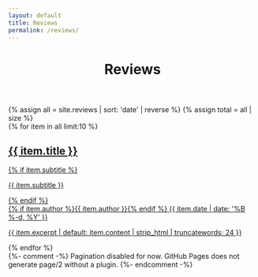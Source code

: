 ```yaml
---
layout: default
title: Reviews
permalink: /reviews/
---
```

<main id="site-main" class="site-main site-container">
  <header class="page-header">
    <div class="page-title-stack page-title-bg" data-title="Reviews">
      <h1 class="page-title">Reviews</h1>
    </div>
  </header>
  {% assign all = site.reviews | sort: 'date' | reverse %}
  {% assign total = all | size %}
  <div class="reviews-list">
    {% for item in all limit:10 %}
      <a class="review-row card-frame" href="{{ item.url | relative_url }}">
        <div class="review-row-inner">
          <h2 class="review-row-title">{{ item.title }}</h2>
          {% if item.subtitle %}<p class="review-row-sub">{{ item.subtitle }}</p>{% endif %}
          <div class="review-row-meta">
            {% if item.author %}<span class="review-row-author">{{ item.author }}</span>{% endif %}
            <time class="review-row-date" datetime="{{ item.date | date: '%Y-%m-%d' }}">{{ item.date | date: '%B %-d, %Y' }}</time>
          </div>
          <p class="review-row-excerpt">{{ item.excerpt | default: item.content | strip_html | truncatewords: 24 }}</p>
        </div>
      </a>
    {% endfor %}
  </div>
  {%- comment -%}
  Pagination disabled for now. GitHub Pages does not generate page/2 without a plugin.
  {%- endcomment -%}
</main>

